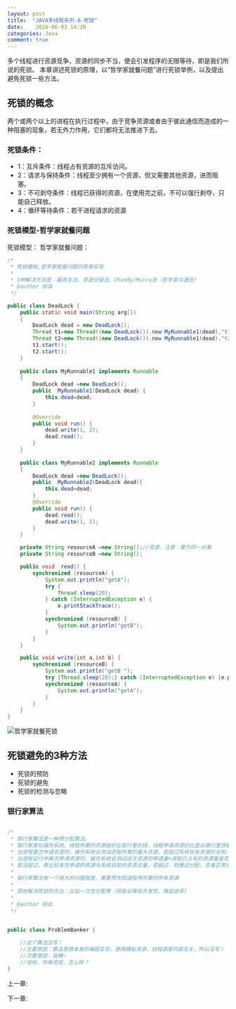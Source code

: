 ```yaml
---
layout: post
title:  "JAVA多线程系列-8-死锁"
date:    2016-06-03 14:20
categories: Java
comment: true
---
```


多个线程进行资源竞争，资源的同步不当，便会引发程序的无限等待，即是我们所说的死锁。
本章讲述死锁的原理，以“哲学家就餐问题”进行死锁举例，以及提出避免死锁一些方法。


## 死锁的概念

两个或两个以上的进程在执行过程中，由于竞争资源或者由于彼此通信而造成的一种阻塞的现象，若无外力作用，它们都将无法推进下去。

### 死锁条件：

 * 1：互斥条件：线程占有资源的互斥访问。
 * 2：请求与保持条件：线程至少拥有一个资源，但又需要其他资源，进而阻塞。
 * 3：不可剥夺条件：线程已获得的资源，在使用完之前，不可以强行剥夺，只能自己释放。
 * 4：循环等待条件：若干进程请求的资源


### 死锁模型-哲学家就餐问题

死锁模型：
哲学家就餐问题：

```java
/*
 * 死锁模拟,哲学家就餐问题的简单实现
 * 
 * 3种解决方法是：服务生法、资源分级法、Chandy/Misra法（哲学家沟通法）
 * @author 徐兵
 */

public class DeadLock {
	public static void main(String arg[])
	{
		DeadLock dead = new DeadLock();
		Thread t1=new Thread((new DeadLock()).new MyRunnable1(dead),"t1");
		Thread t2=new Thread((new DeadLock()).new MyRunnable1(dead),"t2");
		t1.start();
		t2.start();
	}
	
	public class MyRunnable1 implements Runnable
	{
		DeadLock dead =new DeadLock();
		public  MyRunnable1(DeadLock dead) {
			this.dead=dead;
		}
		
		@Override
		public void run() {
			dead.write(1, 2);
			dead.read();
		}
	}
	
	public class MyRunnable2 implements Runnable
	{
		DeadLock dead =new DeadLock();
		public  MyRunnable2(DeadLock dead){
			this.dead=dead;
		}
		@Override
		public void run() {
			dead.read();
			dead.write(1, 2);
		}
	}

    private String resourceA =new String();//资源，注意：要为同一对象
    private String resourceB =new String();

    public void  read() {
        synchronized (resourceA) {
    		System.out.println("getA");
        	try {
				Thread.sleep(20);
			} catch (InterruptedException e) {
				e.printStackTrace();
			}
            synchronized (resourceB) {
        		System.out.println("getB");
            } 
        } 
    } 

    public void write(int a,int b) { 
        synchronized (resourceB) {
    		System.out.println("getB ");
        	try {Thread.sleep(20);} catch (InterruptedException e) {e.printStackTrace();}
            synchronized (resourceA) {
        		System.out.println("getA");
            } 
        } 
    } 
}

```

![哲学家就餐死锁]()

## 死锁避免的3种方法

 * 死锁的预防
 * 死锁的避免
 * 死锁的检测与忽略


### 银行家算法

```Java

/*
 * 银行家算法是一种预分配算法，
 * 银行家类似操作系统，线程所需的资源就好比银行里的钱，线程申请资源好比是从银行里贷款。
 * 当进程首次申请资源时，操作系统会测试进程所需的最大资源，若超过系统现有资源的总和，则推迟分配，否者正常分配。
 * 当进程运行中再次申请资源时，操作系统会测试这次资源的申请量+进程已占有的资源量是否超过进程的最大需求量，如超过则拒绝分配。
 * 若没超过，再比较本次申请的资源与系统目前的资源总量，若超过，则推迟分配，否者正常分配。
 *  
 * 银行家算法有一个很大的问题就是，需要预先知道程序所需的所有资源
 * 
 * 其他解决死锁的方法：比如一次性分配等（但是会降低并发性，降低效率）
 * 
 * @author 徐兵
 */


public class ProblemBanker {
	
	//这个算法没写！
	//主要原因：算法思想本身的编程实现，使用模拟资源，线程调度内容无关，所以没写！
	//次要原因：我懒~
	//哈哈，你来完成，怎么样？
}

```



上一章: []()

下一章: []()